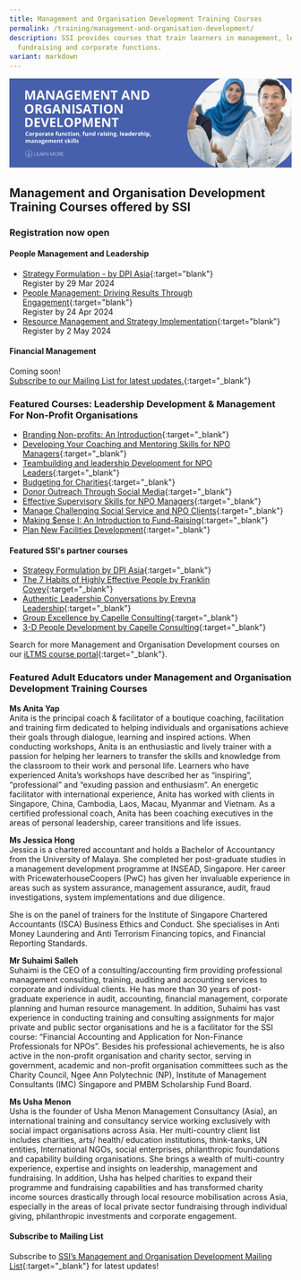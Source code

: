 ```yaml
---
title: Management and Organisation Development Training Courses
permalink: /training/management-and-organisation-development/
description: SSI provides courses that train learners in management, leadership,
  fundraising and corporate functions.
variant: markdown
---
```

![Social Service Institute (SSI) Singapore - Social Service / Nonprofit Leadership and Management Training Course](/images/mod-banner.png)

## **Management and Organisation Development Training Courses offered by SSI**
### **Registration now open**

#### People Management and Leadership
- [Strategy Formulation - by DPI Asia](https://www.dpi-asia.com/post/strategic-human-thinking-in-the-age-of-ai){:target="blank"}<br>Register by 29 Mar 2024
- [People Management: Driving Results Through Engagement](https://www.sim.edu.sg/professional-development/courses/course-listing/people-management-driving-results-through-engagement-in-collaboration-with-franklincovey-l3-sfw-sync){:target="blank"}<br>Register by 24 Apr 2024
- [Resource Management and Strategy Implementation](https://www.sim.edu.sg/professional-development/courses/course-listing/resource-management-and-strategy-implementation-in-collaboration-with-franklincovey-l4-sfw-synchrono){:target="blank"}<br>Register by 2 May 2024


#### Financial Management

Coming soon!<br>
[Subscribe to our Mailing List for latest updates.](https://form.gov.sg/#!/62062a0f8cb95c001235e55d){:target="_blank"} 

### **Featured Courses: Leadership Development &amp; Management For Non-Profit Organisations**
-   [Branding Non-profits: An Introduction](https://iltms.ssi.gov.sg/Registration/schedule?coursecode=SCOF243){:target="_blank"} 
- [Developing Your Coaching and Mentoring Skills for NPO Managers](https://iltms.ssi.gov.sg/Registration/schedule?coursecode=NMGT5073){:target="_blank"} 
- [Teambuilding and leadership Development for NPO Leaders](https://iltms.ssi.gov.sg/Registration/schedule?coursecode=NMGT6014){:target="_blank"} 
-   [Budgeting for Charities](https://iltms.ssi.gov.sg/Registration/schedule?coursecode=NFIN5450){:target="_blank"}   
-   [Donor Outreach Through Social Media](https://iltms.ssi.gov.sg/Registration/schedule?coursecode=NFRE5508){:target="_blank"}   
-   [Effective Supervisory Skills for NPO Managers](https://iltms.ssi.gov.sg/Registration/schedule?coursecode=NMGT5079){:target="_blank"}  
-   [Manage Challenging Social Service and NPO Clients](https://iltms.ssi.gov.sg/Registration/schedule?coursecode=NPEF6032){:target="_blank"}   
-   [Making $ense I: An Introduction to Fund-Raising](https://iltms.ssi.gov.sg/Registration/schedule?coursecode=NFRE5766){:target="_blank"}   
-   [Plan New Facilities Development](https://iltms.ssi.gov.sg/Registration/schedule?coursecode=NMMR5890){:target="_blank"}    

#### Featured SSI's partner courses
-   [Strategy Formulation by DPI Asia](https://www.dpi-asia.com/post/strategy-formulation-pure-simple){:target="_blank"}
-   [The 7 Habits of Highly Effective People by Franklin Covey](){:target="_blank"}
-   [Authentic Leadership Conversations by Erevna Leadership](http://www.erevnaleadership.com/authentic-leadership-conversations.html){:target="_blank"}
-   [Group Excellence by Capelle Consulting](https://forms.office.com/pages/responsepage.aspx?id=WAT0ZDjeME-aLwqsTTzqYRJFQsX6ZkNPj0vOPikWhYNUNUNSWTZNRURIQ0pVWEhLQk5YWkROTFE4Wi4u&amp;wdLOR=c02FF4AA9-A7A4-4B9C-B187-D439BDFDFC3C){:target="_blank"}
-   [3-D People Development by Capelle Consulting](https://forms.office.com/pages/responsepage.aspx?id=WAT0ZDjeME-aLwqsTTzqYRJFQsX6ZkNPj0vOPikWhYNUNUNSWTZNRURIQ0pVWEhLQk5YWkROTFE4Wi4u&amp;wdLOR=c02FF4AA9-A7A4-4B9C-B187-D439BDFDFC3C){:target="_blank"}

Search for more Management and Organisation Development courses on our [iLTMS course portal](https://iltms.ssi.gov.sg/Registration/Course){:target="_blank"}. 

### **Featured Adult Educators under Management and Organisation Development Training Courses**

**Ms Anita Yap**   
Anita is the principal coach &amp; facilitator of a boutique coaching, facilitation and training firm dedicated to helping individuals and organisations achieve their goals through dialogue, learning and inspired actions. When conducting workshops, Anita is an enthusiastic and lively trainer with a passion for helping her learners to transfer the skills and knowledge from the classroom to their work and personal life. Learners who have experienced Anita’s workshops have described her as “inspiring”, “professional” and “exuding passion and enthusiasm”. An energetic facilitator with international experience, Anita has worked with clients in Singapore, China, Cambodia, Laos, Macau, Myanmar and Vietnam. As a certified professional coach, Anita has been coaching executives in the areas of personal leadership, career transitions and life issues.

**Ms Jessica Hong**   
Jessica is a chartered accountant and holds a Bachelor of Accountancy from the University of Malaya. She completed her post-graduate studies in a management development programme at INSEAD, Singapore. Her career with PricewaterhouseCoopers (PwC) has given her invaluable experience in areas such as system assurance, management assurance, audit, fraud investigations, system implementations and due diligence.

She is on the panel of trainers for the Institute of Singapore Chartered Accountants (ISCA) Business Ethics and Conduct. She specialises in Anti Money Laundering and Anti Terrorism Financing topics, and Financial Reporting Standards.

**Mr Suhaimi Salleh**   
Suhaimi is the CEO of a consulting/accounting firm providing professional management consulting, training, auditing and accounting services to corporate and individual clients. He has more than 30 years of post-graduate experience in audit, accounting, financial management, corporate planning and human resource management. In addition, Suhaimi has vast experience in conducting training and consulting assignments for major private and public sector organisations and he is a facilitator for the SSI course: “Financial Accounting and Application for Non-Finance Professionals for NPOs”. Besides his professional achievements, he is also active in the non-profit organisation and charity sector, serving in government, academic and non-profit organisation committees such as the Charity Council, Ngee Ann Polytechnic (NP), Institute of Management Consultants (IMC) Singapore and PMBM Scholarship Fund Board.

**Ms Usha Menon**   
Usha is the founder of Usha Menon Management Consultancy (Asia), an international training and consultancy service working exclusively with social impact organisations across Asia. Her multi-country client list includes charities, arts/ health/ education institutions, think-tanks, UN entities, International NGOs, social enterprises, philanthropic foundations and capability building organisations. She brings a wealth of multi-country experience, expertise and insights on leadership, management and fundraising. In addition, Usha has helped charities to expand their programme and fundraising capabilities and has transformed charity income sources drastically through local resource mobilisation across Asia, especially in the areas of local private sector fundraising through individual giving, philanthropic investments and corporate engagement.


#### **Subscribe to Mailing List**
Subscribe to [SSI’s Management and Organisation Development Mailing List](https://form.gov.sg/#!/62062a0f8cb95c001235e55d){:target="_blank"} for latest updates!